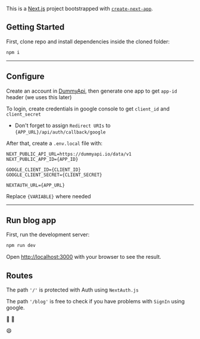 This is a [Next.js](https://nextjs.org/) project bootstrapped with [`create-next-app`](https://github.com/vercel/next.js/tree/canary/packages/create-next-app).

## Getting Started

First, clone repo and install dependencies inside the cloned folder:

```bash
npm i
```
***
## Configure

Create an account in [DummyApi](https://dummyapi.io/), then generate one app to get `app-id` header (we uses this later)

To login, create credentials in google console to get `client_id` and `client_secret`
- Don't forget to assign `Redirect URIs` to `{APP_URL}/api/auth/callback/google`


After that, create a `.env.local` file with:
```env
NEXT_PUBLIC_API_URL=https://dummyapi.io/data/v1
NEXT_PUBLIC_APP_ID={APP_ID}

GOOGLE_CLIENT_ID={CLIENT_ID}
GOOGLE_CLIENT_SECRET={CLIENT_SECRET}

NEXTAUTH_URL={APP_URL}
```
Replace `{VARIABLE}` where needed

***

## Run blog app

First, run the development server:

```bash
npm run dev
```

Open [http://localhost:3000](http://localhost:3000) with your browser to see the result.

## Routes
The path `'/'` is protected with Auth using `NextAuth.js`

The path `'/blog'` is free to check if you have problems with `SignIn` using google.


:rocket: :rocket:

:smile: